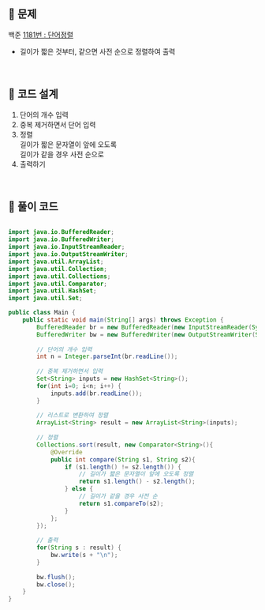 ## 📌 문제
백준 [1181번 : 단어정렬](https://www.acmicpc.net/problem/1181)

- 길이가 짧은 것부터, 같으면 사전 순으로 정렬하여 출력

<br>

## 📌 코드 설계
1. 단어의 개수 입력
2. 중복 제거하면서 단어 입력
3. 정렬 <br>
 길이가 짧은 문자열이 앞에 오도록<br>
 길이가 같을 경우 사전 순으로
4. 출력하기
<br>

## 📌 풀이 코드

```java

import java.io.BufferedReader;
import java.io.BufferedWriter;
import java.io.InputStreamReader;
import java.io.OutputStreamWriter;
import java.util.ArrayList;
import java.util.Collection;
import java.util.Collections;
import java.util.Comparator;
import java.util.HashSet;
import java.util.Set;

public class Main {
	public static void main(String[] args) throws Exception {
		BufferedReader br = new BufferedReader(new InputStreamReader(System.in));
		BufferedWriter bw = new BufferedWriter(new OutputStreamWriter(System.out));
		
		// 단어의 개수 입력
		int n = Integer.parseInt(br.readLine());
		
		// 중복 제거하면서 입력
		Set<String> inputs = new HashSet<String>();
		for(int i=0; i<n; i++) {
			inputs.add(br.readLine());
		}
		
		// 리스트로 변환하여 정렬
		ArrayList<String> result = new ArrayList<String>(inputs);
		
		// 정렬
		Collections.sort(result, new Comparator<String>(){
			@Override
			public int compare(String s1, String s2){
				if (s1.length() != s2.length()) { 
					// 길이가 짧은 문자열이 앞에 오도록 정렬
					return s1.length() - s2.length(); 
				} else { 
					// 길이가 같을 경우 사전 순
					return s1.compareTo(s2); 
				}
			};
		});
		
		// 출력
		for(String s : result) {
			bw.write(s + "\n");
		}
		
		bw.flush();
		bw.close();
	}
}
